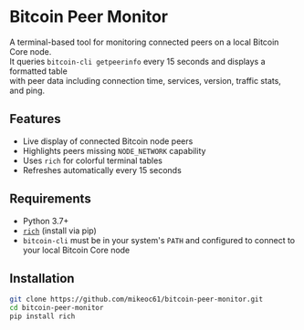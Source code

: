 # Bitcoin Peer Monitor

A terminal-based tool for monitoring connected peers on a local Bitcoin Core node.  
It queries `bitcoin-cli getpeerinfo` every 15 seconds and displays a formatted table  
with peer data including connection time, services, version, traffic stats, and ping.

## Features

- Live display of connected Bitcoin node peers
- Highlights peers missing `NODE_NETWORK` capability
- Uses `rich` for colorful terminal tables
- Refreshes automatically every 15 seconds

## Requirements

- Python 3.7+
- [`rich`](https://github.com/Textualize/rich) (install via pip)
- `bitcoin-cli` must be in your system's `PATH` and configured to connect to your local Bitcoin Core node

## Installation

```bash
git clone https://github.com/mikeoc61/bitcoin-peer-monitor.git
cd bitcoin-peer-monitor
pip install rich
